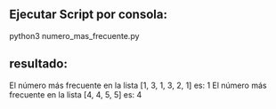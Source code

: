 ## Ejecutar Script por consola:

python3 numero_mas_frecuente.py

## resultado:

El número más frecuente en la lista [1, 3, 1, 3, 2, 1] es: 1
El número más frecuente en la lista [4, 4, 5, 5] es: 4